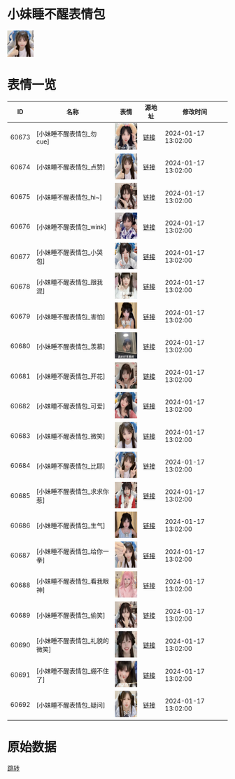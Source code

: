 # 小妹睡不醒表情包

<img src="./cover.png" height="60" alt="cover" />

# 表情一览

|ID|名称|表情|源地址|修改时间|
|----|----|----|----|----|
|60673|[小妹睡不醒表情包_勿cue]|<img src="./pic/060673_%5B小妹睡不醒表情包_勿cue%5D.png" height="60" alt="勿cue"/>|[链接](https://i0.hdslb.com/bfs/garb/485cfaf7a675d231064adff17a73489ae5c47ab7.png)|2024-01-17 13:02:00|
|60674|[小妹睡不醒表情包_点赞]|<img src="./pic/060674_%5B小妹睡不醒表情包_点赞%5D.png" height="60" alt="点赞"/>|[链接](https://i0.hdslb.com/bfs/garb/f2d0d3737d02cbea8c4c7411be630ba83e0a2945.png)|2024-01-17 13:02:00|
|60675|[小妹睡不醒表情包_hi~]|<img src="./pic/060675_%5B小妹睡不醒表情包_hi~%5D.png" height="60" alt="hi~"/>|[链接](https://i0.hdslb.com/bfs/garb/4c59752ea21cceafe59fffb2c34dcfc7ec9922db.png)|2024-01-17 13:02:00|
|60676|[小妹睡不醒表情包_wink]|<img src="./pic/060676_%5B小妹睡不醒表情包_wink%5D.png" height="60" alt="wink"/>|[链接](https://i0.hdslb.com/bfs/garb/8319a0209d161df4d1e1f833aa04a94c7cdf9088.png)|2024-01-17 13:02:00|
|60677|[小妹睡不醒表情包_小哭包]|<img src="./pic/060677_%5B小妹睡不醒表情包_小哭包%5D.png" height="60" alt="小哭包"/>|[链接](https://i0.hdslb.com/bfs/garb/ebccc5773bc40b566ed6f4efafedace2580fac66.png)|2024-01-17 13:02:00|
|60678|[小妹睡不醒表情包_跟我混]|<img src="./pic/060678_%5B小妹睡不醒表情包_跟我混%5D.png" height="60" alt="跟我混"/>|[链接](https://i0.hdslb.com/bfs/garb/a917f888ee5f9bdafdb82f0a3bfc0902fcb6566c.png)|2024-01-17 13:02:00|
|60679|[小妹睡不醒表情包_害怕]|<img src="./pic/060679_%5B小妹睡不醒表情包_害怕%5D.png" height="60" alt="害怕"/>|[链接](https://i0.hdslb.com/bfs/garb/31acaef66eb81893545516d53862c1277e67b6dd.png)|2024-01-17 13:02:00|
|60680|[小妹睡不醒表情包_羡慕]|<img src="./pic/060680_%5B小妹睡不醒表情包_羡慕%5D.png" height="60" alt="羡慕"/>|[链接](https://i0.hdslb.com/bfs/garb/c3f72262acfdbc2fc12c30a697f935fe7199ce8f.png)|2024-01-17 13:02:00|
|60681|[小妹睡不醒表情包_开花]|<img src="./pic/060681_%5B小妹睡不醒表情包_开花%5D.png" height="60" alt="开花"/>|[链接](https://i0.hdslb.com/bfs/garb/0307c0d4f01681ef35132699c8b7498c4b48d305.png)|2024-01-17 13:02:00|
|60682|[小妹睡不醒表情包_可爱]|<img src="./pic/060682_%5B小妹睡不醒表情包_可爱%5D.png" height="60" alt="可爱"/>|[链接](https://i0.hdslb.com/bfs/garb/eb1190dba13092f079db291afd18c408ec02d96a.png)|2024-01-17 13:02:00|
|60683|[小妹睡不醒表情包_微笑]|<img src="./pic/060683_%5B小妹睡不醒表情包_微笑%5D.png" height="60" alt="微笑"/>|[链接](https://i0.hdslb.com/bfs/garb/62f30ac18ad8f27ae55e7ca45c9fd6efd6010719.png)|2024-01-17 13:02:00|
|60684|[小妹睡不醒表情包_比耶]|<img src="./pic/060684_%5B小妹睡不醒表情包_比耶%5D.png" height="60" alt="比耶"/>|[链接](https://i0.hdslb.com/bfs/garb/d0c4a70844a653864d82d86e2056af3e055fe496.png)|2024-01-17 13:02:00|
|60685|[小妹睡不醒表情包_求求你惹]|<img src="./pic/060685_%5B小妹睡不醒表情包_求求你惹%5D.png" height="60" alt="求求你惹"/>|[链接](https://i0.hdslb.com/bfs/garb/5061f3f92a3b2f22947141569ad2f2b0ef96f11e.png)|2024-01-17 13:02:00|
|60686|[小妹睡不醒表情包_生气]|<img src="./pic/060686_%5B小妹睡不醒表情包_生气%5D.png" height="60" alt="生气"/>|[链接](https://i0.hdslb.com/bfs/garb/0f2f8a0d5b181117223c3a980760cff8bb8e1f91.png)|2024-01-17 13:02:00|
|60687|[小妹睡不醒表情包_给你一拳]|<img src="./pic/060687_%5B小妹睡不醒表情包_给你一拳%5D.png" height="60" alt="给你一拳"/>|[链接](https://i0.hdslb.com/bfs/garb/71d803b3c69616b9d4b4e448b6a2039d414c5391.png)|2024-01-17 13:02:00|
|60688|[小妹睡不醒表情包_看我眼神]|<img src="./pic/060688_%5B小妹睡不醒表情包_看我眼神%5D.png" height="60" alt="看我眼神"/>|[链接](https://i0.hdslb.com/bfs/garb/a8aa8ed776835a0cd2d25a7d597da35df962512d.png)|2024-01-17 13:02:00|
|60689|[小妹睡不醒表情包_偷笑]|<img src="./pic/060689_%5B小妹睡不醒表情包_偷笑%5D.png" height="60" alt="偷笑"/>|[链接](https://i0.hdslb.com/bfs/garb/de4101b349b9104c5fcfdf10a61ab993d5299b9f.png)|2024-01-17 13:02:00|
|60690|[小妹睡不醒表情包_礼貌的微笑]|<img src="./pic/060690_%5B小妹睡不醒表情包_礼貌的微笑%5D.png" height="60" alt="礼貌的微笑"/>|[链接](https://i0.hdslb.com/bfs/garb/abcff676f86a3a3119ca90bf8ab3d3e51c1ca4f3.png)|2024-01-17 13:02:00|
|60691|[小妹睡不醒表情包_绷不住了]|<img src="./pic/060691_%5B小妹睡不醒表情包_绷不住了%5D.png" height="60" alt="绷不住了"/>|[链接](https://i0.hdslb.com/bfs/garb/995bb3b16e264d770daf829823510c2f1e647219.png)|2024-01-17 13:02:00|
|60692|[小妹睡不醒表情包_疑问]|<img src="./pic/060692_%5B小妹睡不醒表情包_疑问%5D.png" height="60" alt="疑问"/>|[链接](https://i0.hdslb.com/bfs/garb/bbd5f40cec613e1a091662edcc1eadedc2d81e31.png)|2024-01-17 13:02:00|

# 原始数据

[跳转](./raw.json)

